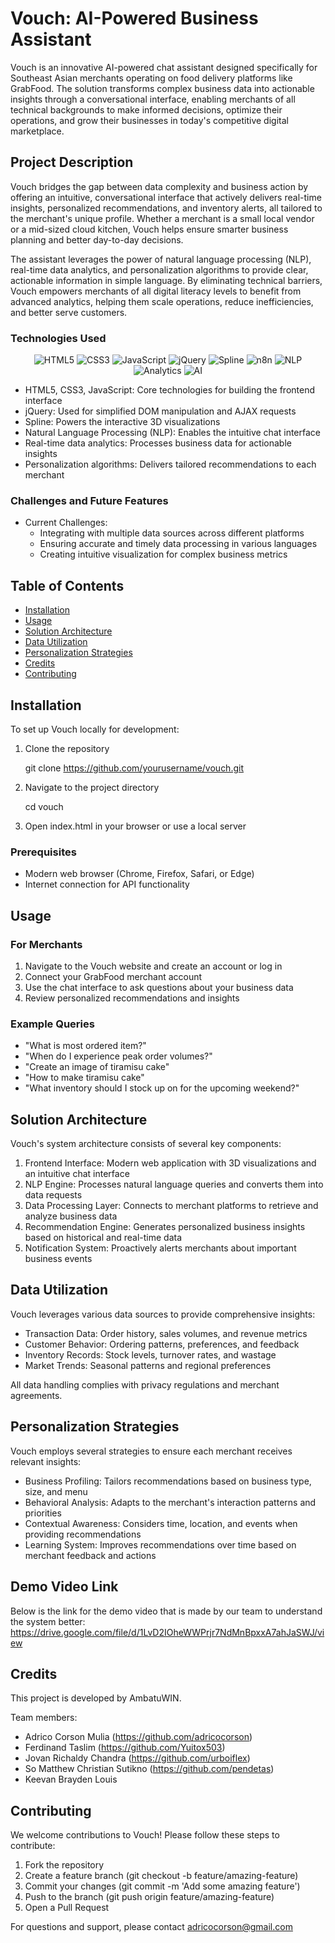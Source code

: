 # Vouch: AI-Powered Business Assistant

Vouch is an innovative AI-powered chat assistant designed specifically for Southeast Asian merchants operating on food delivery platforms like GrabFood. The solution transforms complex business data into actionable insights through a conversational interface, enabling merchants of all technical backgrounds to make informed decisions, optimize their operations, and grow their businesses in today's competitive digital marketplace.

## Project Description

Vouch bridges the gap between data complexity and business action by offering an intuitive, conversational interface that actively delivers real-time insights, personalized recommendations, and inventory alerts, all tailored to the merchant's unique profile. Whether a merchant is a small local vendor or a mid-sized cloud kitchen, Vouch helps ensure smarter business planning and better day-to-day decisions.

The assistant leverages the power of natural language processing (NLP), real-time data analytics, and personalization algorithms to provide clear, actionable information in simple language. By eliminating technical barriers, Vouch empowers merchants of all digital literacy levels to benefit from advanced analytics, helping them scale operations, reduce inefficiencies, and better serve customers.

### Technologies Used
<div align="center">
  <img src="https://img.shields.io/badge/-HTML5-E34F26?style=for-the-badge&logo=html5&logoColor=white" alt="HTML5" />
  <img src="https://img.shields.io/badge/-CSS3-1572B6?style=for-the-badge&logo=css3&logoColor=white" alt="CSS3" />
  <img src="https://img.shields.io/badge/-JavaScript-F7DF1E?style=for-the-badge&logo=javascript&logoColor=black" alt="JavaScript" />
  <img src="https://img.shields.io/badge/-jQuery-0769AD?style=for-the-badge&logo=jquery&logoColor=white" alt="jQuery" />
  <img src="https://img.shields.io/badge/-Spline-FF3366?style=for-the-badge&logo=spline&logoColor=white" alt="Spline" />
  <img src="https://img.shields.io/badge/-n8n-FF6600?style=for-the-badge&logo=n8n&logoColor=white" alt="n8n" />
  <img src="https://img.shields.io/badge/-NLP-4DB33D?style=for-the-badge&logo=nlp&logoColor=white" alt="NLP" />
  <img src="https://img.shields.io/badge/-Analytics-FF6F00?style=for-the-badge&logo=google-analytics&logoColor=white" alt="Analytics" />
  <img src="https://img.shields.io/badge/-AI-0081CB?style=for-the-badge&logo=artificial-intelligence&logoColor=white" alt="AI" />
</div>

- HTML5, CSS3, JavaScript: Core technologies for building the frontend interface
- jQuery: Used for simplified DOM manipulation and AJAX requests
- Spline: Powers the interactive 3D visualizations
- Natural Language Processing (NLP): Enables the intuitive chat interface
- Real-time data analytics: Processes business data for actionable insights
- Personalization algorithms: Delivers tailored recommendations to each merchant


### Challenges and Future Features
- Current Challenges: 
  - Integrating with multiple data sources across different platforms
  - Ensuring accurate and timely data processing in various languages
  - Creating intuitive visualization for complex business metrics
  
## Table of Contents
- [Installation](#installation)
- [Usage](#usage)
- [Solution Architecture](#solution-architecture)
- [Data Utilization](#data-utilization)
- [Personalization Strategies](#personalization-strategies)
- [Credits](#credits)
- [Contributing](#contributing)

## Installation

To set up Vouch locally for development:

1. Clone the repository
   
   git clone https://github.com/yourusername/vouch.git
   

2. Navigate to the project directory
   
   cd vouch
   

3. Open index.html in your browser or use a local server

### Prerequisites
- Modern web browser (Chrome, Firefox, Safari, or Edge)
- Internet connection for API functionality

## Usage

### For Merchants
1. Navigate to the Vouch website and create an account or log in
2. Connect your GrabFood merchant account
3. Use the chat interface to ask questions about your business data
4. Review personalized recommendations and insights

### Example Queries
- "What is most ordered item?"
- "When do I experience peak order volumes?"
- "Create an image of tiramisu cake"
- "How to make tiramisu cake"
- "What inventory should I stock up on for the upcoming weekend?"

## Solution Architecture

Vouch's system architecture consists of several key components:

1. Frontend Interface: Modern web application with 3D visualizations and an intuitive chat interface
2. NLP Engine: Processes natural language queries and converts them into data requests
3. Data Processing Layer: Connects to merchant platforms to retrieve and analyze business data
4. Recommendation Engine: Generates personalized business insights based on historical and real-time data
5. Notification System: Proactively alerts merchants about important business events

## Data Utilization

Vouch leverages various data sources to provide comprehensive insights:

- Transaction Data: Order history, sales volumes, and revenue metrics
- Customer Behavior: Ordering patterns, preferences, and feedback
- Inventory Records: Stock levels, turnover rates, and wastage
- Market Trends: Seasonal patterns and regional preferences

All data handling complies with privacy regulations and merchant agreements.

## Personalization Strategies

Vouch employs several strategies to ensure each merchant receives relevant insights:

- Business Profiling: Tailors recommendations based on business type, size, and menu
- Behavioral Analysis: Adapts to the merchant's interaction patterns and priorities
- Contextual Awareness: Considers time, location, and events when providing recommendations
- Learning System: Improves recommendations over time based on merchant feedback and actions

## Demo Video Link

Below is the link for the demo video that is made by our team to understand the system better:
https://drive.google.com/file/d/1LvD2IOheWWPrjr7NdMnBpxxA7ahJaSWJ/view

## Credits

This project is developed by AmbatuWIN.

Team members:
- Adrico Corson Mulia (https://github.com/adricocorson)
- Ferdinand Taslim (https://github.com/Yuitox503)
- Jovan Richaldy Chandra (https://github.com/urboiflex)
- So Matthew Christian Sutikno (https://github.com/pendetas)
- Keevan Brayden Louis

## Contributing

We welcome contributions to Vouch! Please follow these steps to contribute:

1. Fork the repository
2. Create a feature branch (git checkout -b feature/amazing-feature)
3. Commit your changes (git commit -m 'Add some amazing feature')
4. Push to the branch (git push origin feature/amazing-feature)
5. Open a Pull Request

For questions and support, please contact adricocorson@gmail.com
